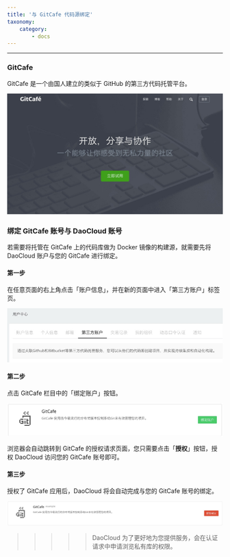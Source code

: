 ```yaml
---
title: '与 GitCafe 代码源绑定'
taxonomy:
    category:
        - docs
---
```


<!-- 
GitCafe 的简单介绍

GitCafe 绑定流程的介绍和截图
DaoCloud GitHub 公有仓库提供了大量的开发示例代码，帮助用户快速上手，鼓励用户 Fork 这些项目。最后做一个链接，到写给开发者的例子这篇文章。
-->

---

### GitCafe

GitCafe 是一个由国人建立的类似于 GitHub 的第三方代码托管平台。

![GitCafe](gitcafe-1.jpg)

### 绑定 GitCafe 账号与 DaoCloud 账号

若需要将托管在 GitCafe 上的代码库做为 Docker 镜像的构建源，就需要先将 DaoCloud 账户与您的 GitCafe 进行绑定。

#### 第一步

在任意页面的右上角点击「账户信息」，并在新的页面中进入「第三方账户」标签页。

![第三方账户](github-12.jpg)

#### 第二步

点击 GitCafe 栏目中的「绑定账户」按钮。

![绑定账户](gitcafe-2.jpg)

浏览器会自动跳转到 GitCafe 的授权请求页面，您只需要点击「**授权**」按钮，授权 DaoCloud 访问您的 GitCafe 账号即可。

#### 第三步

授权了 GitCafe 应用后，DaoCloud 将会自动完成与您的 GitCafe 账号的绑定。

![绑定完成](gitcafe-4.jpg)

>>>>> DaoCloud 为了更好地为您提供服务，会在认证请求中申请浏览私有库的权限。